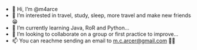 - 👋 Hi, I’m @m4arce
- 👀 I’m interested in travel, study, sleep, more travel and make new friends 😁
- 🌱 I’m currently learning Java, RoR and Python...
- 💞️ I’m looking to collaborate on a group or first practice to improve...
- 📫 You can reachme sending an email to m.c.arcer@gmail.com ✌🏼

<!---
m4arce/m4arce is a ✨ special ✨ repository because its `README.md` (this file) appears on your GitHub profile.
You can click the Preview link to take a look at your changes.
--->
